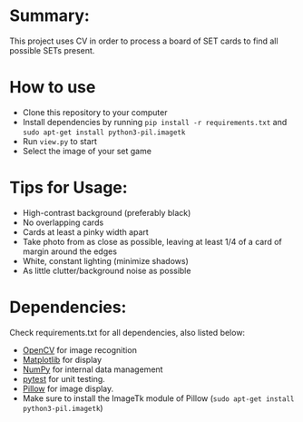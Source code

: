 # Summary:
This project uses CV in order to process a board of SET cards to find all
possible SETs present.

# How to use
- Clone this repository to your computer
- Install dependencies by running `pip install -r requirements.txt` and `sudo apt-get install python3-pil.imagetk`
- Run `view.py` to start
- Select the image of your set game

# Tips for Usage:
- High-contrast background (preferably black)
- No overlapping cards
- Cards at least a pinky width apart
- Take photo from as close as possible, leaving at least 1/4 of a card of margin
around the edges
- White, constant lighting (minimize shadows)
- As little clutter/background noise as possible

# Dependencies:
Check requirements.txt for all dependencies, also listed below:
- [OpenCV](https://opencv.org/) for image recognition
- [Matplotlib](https://matplotlib.org/) for display
- [NumPy](https://numpy.org/) for internal data management
- [pytest](https://docs.pytest.org/en/7.3.x/contents.html) for unit testing. 
- [Pillow](https://pypi.org/project/Pillow/) for image display.
- Make sure to install the ImageTk module of Pillow (`sudo apt-get install python3-pil.imagetk`)